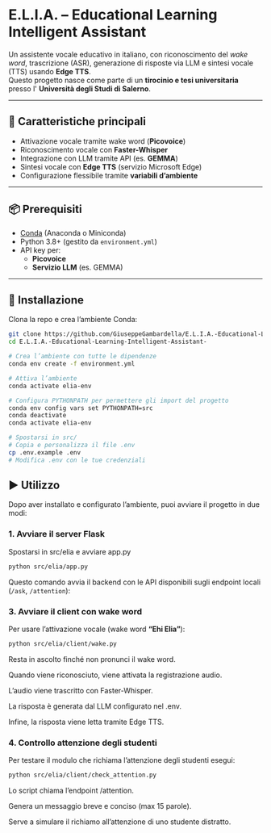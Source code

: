 # E.L.I.A. – Educational Learning Intelligent Assistant

Un assistente vocale educativo in italiano, con riconoscimento del *wake word*, trascrizione (ASR), generazione di risposte via LLM e sintesi vocale (TTS) usando **Edge TTS**.  
Questo progetto nasce come parte di un **tirocinio e tesi universitaria** presso l' **Università degli Studi di Salerno**.

---

## 🚀 Caratteristiche principali

- Attivazione vocale tramite wake word (**Picovoice**)  
- Riconoscimento vocale con **Faster-Whisper**  
- Integrazione con LLM tramite API (es. **GEMMA**)  
- Sintesi vocale con **Edge TTS** (servizio Microsoft Edge)  
- Configurazione flessibile tramite **variabili d’ambiente**  

---

## 📦 Prerequisiti

- [Conda](https://docs.conda.io/en/latest/miniconda.html) (Anaconda o Miniconda)  
- Python 3.8+ (gestito da `environment.yml`)  
- API key per:
  - **Picovoice**
  - **Servizio LLM** (es. GEMMA)

---

## 🔧 Installazione

Clona la repo e crea l’ambiente Conda:

```bash
git clone https://github.com/GiuseppeGambardella/E.L.I.A.-Educational-Learning-Intelligent-Assistant-.git
cd E.L.I.A.-Educational-Learning-Intelligent-Assistant-

# Crea l’ambiente con tutte le dipendenze
conda env create -f environment.yml

# Attiva l’ambiente
conda activate elia-env

# Configura PYTHONPATH per permettere gli import del progetto
conda env config vars set PYTHONPATH=src
conda deactivate
conda activate elia-env

# Spostarsi in src/
# Copia e personalizza il file .env
cp .env.example .env
# Modifica .env con le tue credenziali
```

## ▶️ Utilizzo

Dopo aver installato e configurato l’ambiente, puoi avviare il progetto in due modi:

### 1. Avviare il server Flask
Spostarsi in src/elia e avviare app.py

```bash
python src/elia/app.py
```
Questo comando avvia il backend con le API disponibili sugli endpoint locali (`/ask`, `/attention`):

### 3. Avviare il client con wake word

Per usare l’attivazione vocale (wake word **“Ehi Elia”**):

```bash
python src/elia/client/wake.py
```
Resta in ascolto finché non pronunci il wake word.

Quando viene riconosciuto, viene attivata la registrazione audio.

L’audio viene trascritto con Faster-Whisper.

La risposta è generata dal LLM configurato nel .env.

Infine, la risposta viene letta tramite Edge TTS.

### 4. Controllo attenzione degli studenti

Per testare il modulo che richiama l’attenzione degli studenti esegui:

```bash
python src/elia/client/check_attention.py
```

Lo script chiama l’endpoint /attention.

Genera un messaggio breve e conciso (max 15 parole).

Serve a simulare il richiamo all’attenzione di uno studente distratto.




